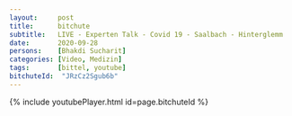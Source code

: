 ```yaml
---
layout:     post
title:      bitchute
subtitle:   LIVE - Experten Talk - Covid 19 - Saalbach - Hinterglemm
date:       2020-09-28
persons:    [Bhakdi Sucharit]
categories: [Video, Medizin]
tags:       [bittel, youtube]
bitchuteId:  "JRzCz2Sgub6b"
---
```

{% include youtubePlayer.html id=page.bitchuteId %}
